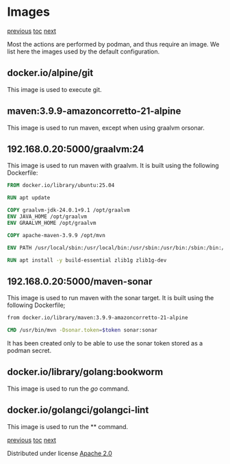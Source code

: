 # Images


[previous](03-actiondefinitions.md)
[toc](_toc.md)
[next](05-pipelines.md)

Most the actions are performed by podman, and thus require an image.
We list here the images used by the default configuration.

## docker.io/alpine/git

This image is used to execute git.

## maven:3.9.9-amazoncorretto-21-alpine

This image is used to run maven, except when using graalvm orsonar.

## 192.168.0.20:5000/graalvm:24

This image is used to run maven with graalvm. It is built using the following Dockerfile:

```Dockerfile
FROM docker.io/library/ubuntu:25.04

RUN apt update

COPY graalvm-jdk-24.0.1+9.1 /opt/graalvm
ENV JAVA_HOME /opt/graalvm
ENV GRAALVM_HOME /opt/graalvm

COPY apache-maven-3.9.9 /opt/mvn

ENV PATH /usr/local/sbin:/usr/local/bin:/usr/sbin:/usr/bin:/sbin:/bin:/opt/mvn/bin

RUN apt install -y build-essential zlib1g zlib1g-dev

```

## 192.168.0.20:5000/maven-sonar

This image is used to run maven with the sonar target. It is built using the following Dockerfile;

```Dockerfile
from docker.io/library/maven:3.9.9-amazoncorretto-21-alpine

CMD /usr/bin/mvn -Dsonar.token=$token sonar:sonar
```

It has been created only to be able to use the sonar token stored as a podman secret.

## docker.io/library/golang:bookworm

This image is used to run the *go* command.

## docker.io/golangci/golangci-lint

This image is used to run the ** command.


[previous](03-actiondefinitions.md)
[toc](_toc.md)
[next](05-pipelines.md)


Distributed under license [Apache 2.0](http://www.apache.org/licenses/LICENSE-2.0)



